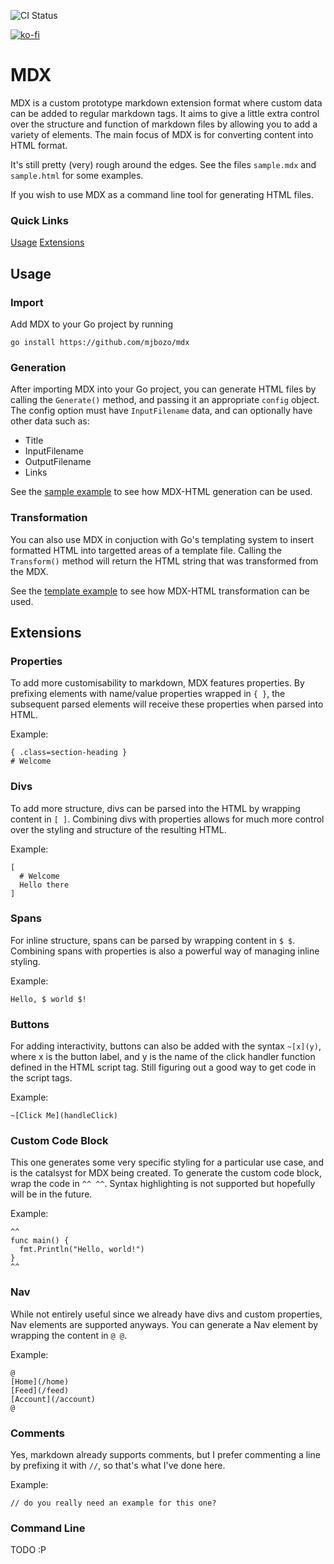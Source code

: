 ![CI Status](https://github.com/matt-bourke/mdx/actions/workflows/go.yml/badge.svg)

[![ko-fi](https://ko-fi.com/img/githubbutton_sm.svg)](https://ko-fi.com/B0B7XS3QP)

# MDX
MDX is a custom prototype markdown extension format where custom data can be added to regular markdown tags.
It aims to give a little extra control over the structure and function of markdown files by allowing you to add 
a variety of elements. The main focus of MDX is for converting content into HTML format.

It's still pretty (very) rough around the edges. See the files `sample.mdx` and `sample.html` for some examples.

If you wish to use MDX as a command line tool for generating HTML files.


### Quick Links
[Usage](#Usage)
[Extensions](#Extensions)

## Usage
### Import
Add MDX to your Go project by running
```
go install https://github.com/mjbozo/mdx
```

### Generation
After importing MDX into your Go project, you can generate HTML files by calling the `Generate()` method, and passing
it an appropriate `config` object. The config option must have `InputFilename` data, and can optionally have other data
such as:
- Title
- InputFilename
- OutputFilename
- Links

See the [sample example](https://github.com/mjbozo/mdx/tree/main/examples/sample) to see how MDX-HTML generation can
be used.

### Transformation
You can also use MDX in conjuction with Go's templating system to insert formatted HTML into targetted areas of a
template file. Calling the `Transform()` method will return the HTML string that was transformed from the MDX.

See the [template example](https://github.com/mjbozo/mdx/tree/main/examples/template) to see how MDX-HTML transformation
can be used.

## Extensions
### Properties
To add more customisability to markdown, MDX features properties. By prefixing elements with name/value properties
wrapped in `{ }`, the subsequent parsed elements will receive these properties when parsed into HTML.

Example:
```mdx
{ .class=section-heading }
# Welcome
```

### Divs
To add more structure, divs can be parsed into the HTML by wrapping content in `[ ]`. Combining divs with properties
allows for much more control over the styling and structure of the resulting HTML.

Example:
```mdx
[
  # Welcome
  Hello there
]
```

### Spans
For inline structure, spans can be parsed by wrapping content in `$ $`. Combining spans with properties is also a
powerful way of managing inline styling.

Example:
```mdx
Hello, $ world $!
```

### Buttons
For adding interactivity, buttons can also be added with the syntax `~[x](y)`, where x is the button label, and y is
the name of the click handler function defined in the HTML script tag. Still figuring out a good way to get code in the
script tags.

Example:
```mdx
~[Click Me](handleClick)
```

### Custom Code Block
This one generates some very specific styling for a particular use case, and is the catalsyst for MDX being created.
To generate the custom code block, wrap the code in `^^ ^^`. Syntax highlighting is not supported but hopefully will be
in the future.

Example:
```mdx
^^
func main() {
  fmt.Println("Hello, world!")
}
^^
```

### Nav
While not entirely useful since we already have divs and custom properties, Nav elements are supported anyways. You can
generate a Nav element by wrapping the content in `@ @`.

Example:
```mdx
@
[Home](/home)
[Feed](/feed)
[Account](/account)
@
```

### Comments
Yes, markdown already supports comments, but I prefer commenting a line by prefixing it with `//`, so that's what I've
done here.

Example:
```mdx
// do you really need an example for this one?
```


### Command Line
TODO :P
